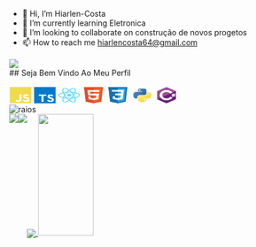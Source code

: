 - 👋 Hi, I’m Hiarlen-Costa 
- 🌱 I’m currently learning Eletronica
- 💞️ I’m looking to collaborate on construção de novos progetos 
- 📫 How to reach me hiarlencosta64@gmail.com
<div><img align="center" heigt="150" width="60" src="https://i.gifer.com/origin/90/902def1f1755c613a46c1aaabdb964f2_w200.gif"></div>
## Seja Bem Vindo Ao Meu Perfil
<div style="display: inline_block"><br>
  <img align="center" alt="Rafa-Js" height="30" width="40" src="https://raw.githubusercontent.com/devicons/devicon/master/icons/javascript/javascript-plain.svg">
  <img align="center" alt="Rafa-Ts" height="30" width="40" src="https://raw.githubusercontent.com/devicons/devicon/master/icons/typescript/typescript-plain.svg">
  <img align="center" alt="Rafa-React" height="30" width="40" src="https://raw.githubusercontent.com/devicons/devicon/master/icons/react/react-original.svg">
  <img align="center" alt="Rafa-HTML" height="30" width="40" src="https://raw.githubusercontent.com/devicons/devicon/master/icons/html5/html5-original.svg">
  <img align="center" alt="Rafa-CSS" height="30" width="40" src="https://raw.githubusercontent.com/devicons/devicon/master/icons/css3/css3-original.svg">
  <img align="center" alt="Rafa-Python" height="30" width="40" src="https://raw.githubusercontent.com/devicons/devicon/master/icons/python/python-original.svg">
  <img align="center" alt="Rafa-Csharp" height="30" width="40" src="https://raw.githubusercontent.com/devicons/devicon/master/icons/csharp/csharp-original.svg">
  
</div>

 <div>
   <img align="center" alt="raios" height="30" width="700" src="http://gifgifs.com/animations/science-body/physics/Electicity_3.gif">
 </div>
<div style="display: flex;"> 
  <a href="https://www.instagram.com/hiarlemcosta/" target="_blank"><img src="https://img.shields.io/badge/-Instagram-%23E4405F?style=for-the-badge&logo=instagram&logoColor=white" target="_blank"></a>
 	
 <div>
   <picture>
  <source
    srcset="https://github-readme-stats.vercel.app/api?username=Hiarlen-Costa&show_icons=true&theme=dark"
    media="(prefers-color-scheme: dark)"
  />
 
  <img src="https://github-readme-stats.vercel.app/api?username=Hiarlen-Costa&show_icons=true" />
</picture>
</div>
<div>
<a href="https://github.com/anuraghazra/convoychat">
  <img height=200 align="center" src="https://github-readme-stats.vercel.app/api/top-langs?username=Hiarlen-Costa&layout=compact&langs_count=8&card_width=320&theme=dark" />
</a>
<img  height="220" width="100" src="https://encrypted-tbn0.gstatic.com/images?q=tbn:ANd9GcRvq8O_uwq-7UpuDGJhe6YsQSNbhPaxBLpj0BDk1XbqCSckmxAmstEcaOrS5UwDkLKya3k&usqp=CAU">
</div>

